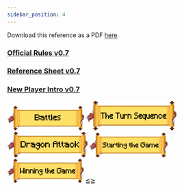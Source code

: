 ```yaml
---
sidebar_position: 4
---
```


Download this reference as a PDF [here](https://stash23.s3.us-west-2.amazonaws.com/PotR-ReferenceSheetv07.pdf).

### [Official Rules v0.7](https://stash23.s3.us-west-2.amazonaws.com/PotR-OfficialRulesv07.pdf)
### [Reference Sheet v0.7](https://stash23.s3.us-west-2.amazonaws.com/PotR-ReferenceSheetv07.pdf)
### [New Player Intro v0.7](https://stash23.s3.us-west-2.amazonaws.com/PotR-QuickIntro07.pdf)

![alt_text](images/image1.png "image_tooltip")
![alt_text](images/image2.png "image_tooltip")
![alt_text](images/image3.png "image_tooltip")
![alt_text](images/image4.png "image_tooltip")
![alt_text](images/image5.png "image_tooltip")
≦≧